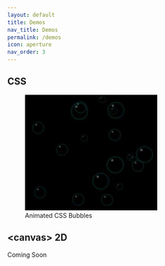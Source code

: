 ```yaml
---
layout: default
title: Demos
nav_title: Demos
permalink: /demos
icon: aperture
nav_order: 3
---
```


## CSS

<section class="demo-gallery">
    <figure>
        <a href="/demos/css-bubbles.html">
            <img src="/media-library/demos/cssBubbles.jpg" alt="CSS Bubbles">
        </a>
        <figcaption>Animated CSS Bubbles</figcaption>
    </figure>

<!--
    <figure>
        <a href="#">
            <img src="/media-library/demos/parralax.jpg" alt="Symbolic Parralax">
        </a>
        <figcaption>Symbolic Parralax</figcaption>
    </figure>

    <figure>
        <a href="/demos/css-cube.html">
            <img src="/media-library/demos/css-cube.jpg" alt="CSS Cube">
        </a>
        <figcaption>CSS Cube</figcaption>
    </figure>
-->
</section>

## &lt;canvas&gt; 2D

Coming Soon

<!--
<section class="demo-gallery">
    <figure>
        <a href="#">
            <img src="/media-library/demos/LSystem.png" alt="Lindenmayer Systems">
        </a>
        <figcaption>Lindenmayer Systems</figcaption>
    </figure>

    <figure>
        <a href="#">
            <img src="/media-library/demos/waterEffect.jpg" alt="Water Effect">
        </a>
        <figcaption>Water Effect</figcaption>
    </figure>

    <figure>
        <a href="#">
            <img src="/media-library/demos/collisionCircles.jpg" alt="Circle Collisions">
        </a>
        <figcaption>Circle Collisions</figcaption>
    </figure>
</section>
-->